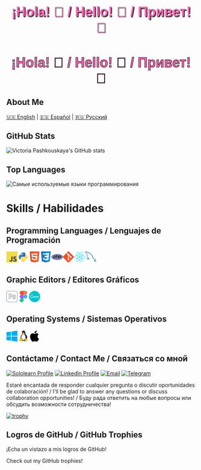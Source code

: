 <!-- Пример с тенью -->
<h1 style="color:#ff69b4; font-family:Arial, sans-serif; text-align:center; font-size:36px; text-shadow: 2px 2px 2px #000000;">¡Hola! 👋 / Hello! 👋 / Привет! 👋</h1>

<!-- Пример с обводкой -->
<h1 style="color:#ff69b4; font-family:Arial, sans-serif; text-align:center; font-size:36px; -webkit-text-stroke-width: 1px; -webkit-text-stroke-color: #000000;">¡Hola! 👋 / Hello! 👋 / Привет! 👋</h1>


<!-- Информация о себе -->
## About Me

[:us: English](https://github.com/VictoriaPashkouskaya/VictoriaPashkouskaya/blob/main/About%20me) | [:es: Español](https://github.com/VictoriaPashkouskaya/VictoriaPashkouskaya/blob/main/Sobre%20mi) | [:ru: Русский](https://github.com/VictoriaPashkouskaya/VictoriaPashkouskaya/blob/main/%D0%9E%D0%B1%D0%BE%20%D0%BC%D0%BD%D0%B5)

<!-- GitHub Stats -->
## GitHub Stats
![Victoria Pashkouskaya's GitHub stats](https://github-readme-stats.vercel.app/api?username=VictoriaPashkouskaya&show_icons=true&theme=radical&bg_color=000000&text_color=DC143C)

<!-- Top Languages -->
## Top Languages
![Самые используемые языки программирования](https://github-readme-stats.vercel.app/api/top-langs/?username=VictoriaPashkouskaya&layout=compact&bg_color=000000&text_color=DC143C)

<!-- Навыки -->
# Skills / Habilidades
## Programming Languages / Lenguajes de Programación

<img src="https://raw.githubusercontent.com/devicons/devicon/master/icons/javascript/javascript-original.svg" width="30" height="30" alt="JavaScript"><img src="https://raw.githubusercontent.com/devicons/devicon/master/icons/python/python-original.svg" width="30" height="30" alt="Python"><img src="https://raw.githubusercontent.com/devicons/devicon/master/icons/html5/html5-original.svg" width="30" height="30" alt="HTML"><img src="https://raw.githubusercontent.com/devicons/devicon/master/icons/css3/css3-original.svg" width="30" height="30" alt="CSS"><img src="https://raw.githubusercontent.com/devicons/devicon/master/icons/php/php-original.svg" width="30" height="30" alt="PHP"><img src="https://raw.githubusercontent.com/devicons/devicon/master/icons/git/git-original.svg" width="30" height="30" alt="Git"><img src="https://raw.githubusercontent.com/devicons/devicon/master/icons/react/react-original.svg" width="30" height="30" alt="React"><img src="https://raw.githubusercontent.com/devicons/devicon/master/icons/mysql/mysql-original.svg" width="30" height="30" alt="MySQL">

## Graphic Editors / Editores Gráficos

<img src="https://raw.githubusercontent.com/devicons/devicon/master/icons/photoshop/photoshop-line.svg" width="30" height="30" alt="Photoshop"><img src="https://raw.githubusercontent.com/devicons/devicon/master/icons/figma/figma-original.svg" width="30" height="30" alt="Figma"><img src="https://raw.githubusercontent.com/devicons/devicon/master/icons/canva/canva-original.svg" width="30" height="30" alt="Canva">

## Operating Systems / Sistemas Operativos

<img src="https://raw.githubusercontent.com/devicons/devicon/master/icons/windows8/windows8-original.svg" width="30" height="30" alt="Windows"><img src="https://raw.githubusercontent.com/devicons/devicon/master/icons/linux/linux-original.svg" width="30" height="30" alt="Linux"><img src="https://raw.githubusercontent.com/devicons/devicon/master/icons/apple/apple-original.svg" width="30" height="30" alt="MacOS"> 

<!-- Contáctame / Contact Me / Связаться со мной -->
## Contáctame / Contact Me / Связаться со мной
[![Sololearn Profile](https://img.shields.io/badge/Sololearn-Profile-green?style=for-the-badge&logo=sololearn)](https://www.sololearn.com/es/profile/31722118)
[![LinkedIn Profile](https://img.shields.io/badge/LinkedIn-Profile-blue?style=for-the-badge&logo=linkedin)](https://www.linkedin.com/in/victoria-pashkouskaya-4ab140280)
[![Email](https://img.shields.io/badge/Email-vika.pashkowskaia%40ukr.net-red?style=for-the-badge&logo=gmail)](mailto:vika.pashkowskaia@ukr.net)
[![Telegram](https://img.shields.io/badge/Telegram-Contact-blue?style=for-the-badge&logo=telegram)](https://t.me/your_telegram_username)

Estaré encantada de responder cualquier pregunta o discutir oportunidades de colaboración! / I'll be glad to answer any questions or discuss collaboration opportunities! / Буду рада ответить на любые вопросы или обсудить возможности сотрудничества!

[![trophy](https://github-profile-trophy.vercel.app/?username=VictoriaPashkouskaya)](https://github.com/ryo-ma/github-profile-trophy)


## Logros de GitHub / GitHub Trophies

¡Echa un vistazo a mis logros de GitHub!

Check out my GitHub trophies!

